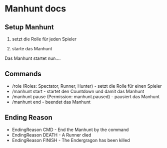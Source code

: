 # Manhunt docs

## Setup Manhunt

1. setzt die Rolle für jeden Spieler

2. starte das Manhunt

Das Manhunt startet nun....

## Commands

- /role <player> <role> (Roles: Spectator, Runner, Hunter) - setzt die Rolle für einen Spieler
- /manhunt start - startet den Countdown und damit das Manhunt
- /manhunt pause (Permission: manhunt.paused) - pausiert das Manhunt
- /manhunt end - beendet das Manhunt

## Ending Reason

- EndingReason CMD - End the Manhunt by the command
- EndingReason DEATH - A Runner died
- EndingReason FINISH - The Endergragon has been killed
